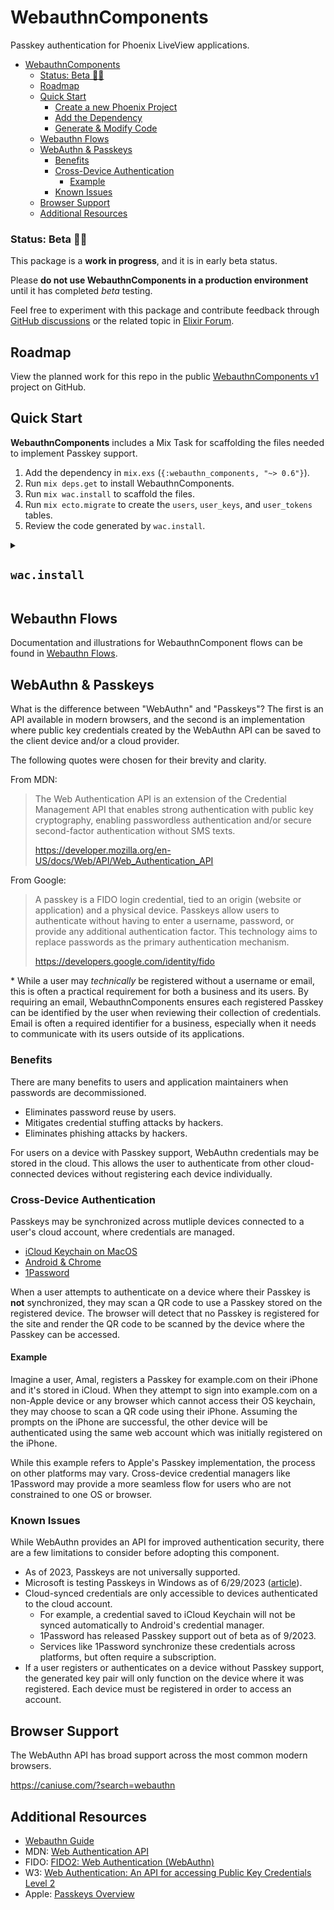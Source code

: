 # WebauthnComponents

Passkey authentication for Phoenix LiveView applications.

- [WebauthnComponents](#webauthncomponents)
    - [Status: Beta 💅🏻](#status-beta-)
  - [Roadmap](#roadmap)
  - [Quick Start](#quick-start)
    - [Create a new Phoenix Project](#create-a-new-phoenix-project)
    - [Add the Dependency](#add-the-dependency)
    - [Generate \& Modify Code](#generate--modify-code)
  - [Webauthn Flows](#webauthn-flows)
  - [WebAuthn \& Passkeys](#webauthn--passkeys)
    - [Benefits](#benefits)
    - [Cross-Device Authentication](#cross-device-authentication)
      - [Example](#example)
    - [Known Issues](#known-issues)
  - [Browser Support](#browser-support)
  - [Additional Resources](#additional-resources)


### Status: Beta 💅🏻

This package is a **work in progress**, and it is in early beta status.

Please **do not use WebauthnComponents in a production environment** until it has completed _beta_ testing.

Feel free to experiment with this package and contribute feedback through [GitHub discussions](https://github.com/liveshowy/webauthn_components/discussions) or the related topic in [Elixir Forum](https://elixirforum.com/t/webauthnlivecomponent-passwordless-auth-for-liveview-apps/49941).

## Roadmap

View the planned work for this repo in the public [WebauthnComponents v1](https://github.com/orgs/liveshowy/projects/3/views/1) project on GitHub.

## Quick Start

**WebauthnComponents** includes a Mix Task for scaffolding the files needed to implement Passkey support.

1. Add the dependency in `mix.exs` (`{:webauthn_components, "~> 0.6"}`).
2. Run `mix deps.get` to install WebauthnComponents.
3. Run `mix wac.install` to scaffold the files.
4. Run `mix ecto.migrate` to create the `users`, `user_keys`, and `user_tokens` tables.
5. Review the code generated by `wac.install`.

<details>
   <summary><h2><code>wac.install</code></h2></summary>

   > 👉 The `wac.install` task is currently designed for Phoenix apps with no existing authentication.
   >
   > If your application has existing authentication, you may manually add or modify the modules required by `WebauthnComponents`.

   ### Create a new Phoenix Project

   ```bash
   mix phx.new my_app
   cd my_app
   ```

   ### Add the Dependency

   ```elixir
   # my_app/mix.exs
   def deps do
     [
       {:webauthn_components, "~> 0.5"}
     ]
   end
   ```

   ### Generate & Modify Code

   WebauthnComponents comes with a `wac.install` Mix Task to generate and modify modules required to support Passkeys in a LiveView application.

   | 💾             | 💾                | 💾        |
   | ------------- | ---------------- | -------- |
   | Schemas       | Migrations       | Context  |
   | GenServer     | Tests            | Fixtures |
   | Components    | Controllers      | LiveView |
   | Session Hooks | Javascript Hooks | Router   |

   From the project directory, run `mix wac.install` to generate the required code:

   ```bash
   mix wac.install
   ==> webauthn_components
   Compiling 2 files (.ex)
   Generated webauthn_components app
   ==> my_app
   * creating lib/my_app/identity.ex
   * creating lib/my_app/user_token_cleaner.ex
   * creating lib/my_app/identity/user.ex
   * creating lib/my_app/identity/user_key.ex
   * creating lib/my_app/identity/user_token.ex
   * creating priv/repo/migrations/20230917174312_users.exs
   * creating priv/repo/migrations/20230917174313_user_keys.exs
   * creating priv/repo/migrations/20230917174314_user_tokens.exs
   * creating test/my_app/identity_test.exs
   * creating test/my_app_web/live/authentication_live_test.exs
   * creating test/support/identity_fixtures.ex
   * creating lib/my_app_web/controllers/session.ex
   * creating lib/my_app_web/live/authentication_live.ex
   * creating lib/my_app_web/live/authentication_live.html.heex
   * creating lib/my_app_web/session_hooks/assign_user.ex
   * creating lib/my_app_web/session_hooks/require_user.ex
   * creating lib/my_app_web/components/navigation_components.ex
   * creating lib/my_app_web/components/navigation/navbar.html.heex
   * creating lib/my_app_web/components/navigation/nav_link.html.heex
   * updating assets/js/app.js
   * updating lib/my_app_web/router.ex

   ✅ Successfully scaffolded WebauthnComponents for MyApp

   📚 Resources

   - Repo: https://github.com/liveshowy/webauthn_components
   - Hex:  https://hex.pm/packages/webauthn_components
   - Docs: https://hexdocs.pm/webauthn_components/readme.html

   ```
</details>

## Webauthn Flows

Documentation and illustrations for WebauthnComponent flows can be found in [Webauthn Flows](./webauthn_flows.md).

## WebAuthn & Passkeys

What is the difference between "WebAuthn" and "Passkeys"? The first is an API available in modern browsers, and the second is an implementation where public key credentials created by the WebAuthn API can be saved to the client device and/or a cloud provider.

The following quotes were chosen for their brevity and clarity.

From MDN:

> The Web Authentication API is an extension of the Credential Management API that enables strong authentication with public key cryptography, enabling passwordless authentication and/or secure second-factor authentication without SMS texts.
>
> https://developer.mozilla.org/en-US/docs/Web/API/Web_Authentication_API

From Google:

> A passkey is a FIDO login credential, tied to an origin (website or application) and a physical device. Passkeys allow users to authenticate without having to enter a username, password, or provide any additional authentication factor. This technology aims to replace passwords as the primary authentication mechanism.
>
> https://developers.google.com/identity/fido

\* While a user may *technically* be registered without a username or email, this is often a practical requirement for both a business and its users. By requiring an email, WebauthnComponents ensures each registered Passkey can be identified by the user when reviewing their collection of credentials. Email is often a required identifier for a business, especially when it needs to communicate with its users outside of its applications.

### Benefits

There are many benefits to users and application maintainers when passwords are decommissioned.

- Eliminates password reuse by users.
- Mitigates credential stuffing attacks by hackers.
- Eliminates phishing attacks by hackers.

For users on a device with Passkey support, WebAuthn credentials may be stored in the cloud. This allows the user to authenticate from other cloud-connected devices without registering each device individually.

### Cross-Device Authentication

Passkeys may be synchronized across mutliple devices connected to a user's cloud account, where credentials are managed.

- [iCloud Keychain on MacOS](https://developer.apple.com/passkeys/)
- [Android & Chrome](https://developers.google.com/identity/passkeys/supported-environments)
- [1Password](https://1password.com/product/passkeys)

When a user attempts to authenticate on a device where their Passkey is **not** synchronized, they may scan a QR code to use a Passkey stored on the registered device. The browser will detect that no Passkey is registered for the site and render the QR code to be scanned by the device where the Passkey can be accessed.

#### Example

Imagine a user, Amal, registers a Passkey for example.com on their iPhone and it's stored in iCloud. When they attempt to sign into example.com on a non-Apple device or any browser which cannot access their OS keychain, they may choose to scan a QR code using their iPhone. Assuming the prompts on the iPhone are successful, the other device will be authenticated using the same web account which was initially registered on the iPhone.

While this example refers to Apple's Passkey implementation, the process on other platforms may vary. Cross-device credential managers like 1Password may provide a more seamless flow for users who are not constrained to one OS or browser.

### Known Issues

While WebAuthn provides an API for improved authentication security, there are a few limitations to consider before adopting this component.

- As of 2023, Passkeys are not universally supported.
- Microsoft is testing Passkeys in Windows as of 6/29/2023 ([article](https://www.windowscentral.com/software-apps/browsing/microsoft-marches-toward-a-passwordless-future-with-passkey-features-on-windows-11)).
- Cloud-synced credentials are only accessible to devices authenticated to the cloud account.
  - For example, a credential saved to iCloud Keychain will not be synced automatically to Android's credential manager.
  - 1Password has released Passkey support out of beta as of 9/2023.
  - Services like 1Password synchronize these credentials across platforms, but often require a subscription.
- If a user registers or authenticates on a device without Passkey support, the generated key pair will only function on the device where it was registered. Each device must be registered in order to access an account.

## Browser Support

The WebAuthn API has broad support across the most common modern browsers.

https://caniuse.com/?search=webauthn

## Additional Resources

- [Webauthn Guide](https://webauthn.guide/)
- MDN: [Web Authentication API](https://developer.mozilla.org/en-US/docs/Web/API/Web_Authentication_API)
- FIDO: [FIDO2: Web Authentication (WebAuthn)](https://fidoalliance.org/fido2-2/fido2-web-authentication-webauthn/)
- W3: [Web Authentication: An API for accessing Public Key Credentials Level 2](https://www.w3.org/TR/webauthn-2/)
- Apple: [Passkeys Overview](https://developer.apple.com/passkeys/)
